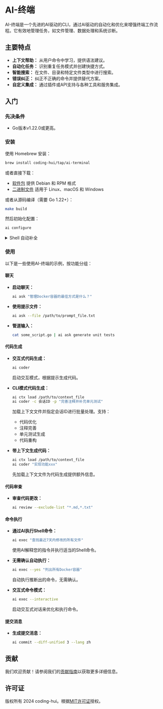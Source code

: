# AI-终端

AI-终端是一个先进的AI驱动的CLI，通过AI驱动的自动化和优化来增强终端工作流程。它有效地管理任务，如文件管理、数据处理和系统诊断。

## 主要特点

- **上下文帮助：** 从用户命令中学习，提供语法建议。
- **自动化任务：** 识别重复任务模式并创建快捷方式。
- **智能搜索：** 在文件、目录和特定文件类型中进行搜索。
- **错误纠正：** 纠正不正确的命令并提供替代方案。
- **自定义集成：** 通过插件或API支持与各种工具和服务集成。

## 入门

### 先决条件

- Go版本v1.22.0或更高。

### 安装

使用 Homebrew 安装：

```bash
brew install coding-hui/tap/ai-terminal
```

或者直接下载：

- [软件包][releases] 提供 Debian 和 RPM 格式
- [二进制文件][releases] 适用于 Linux、macOS 和 Windows

[releases]: https://github.com/coding-hui/ai-terminal/releases

或者从源码编译（需要 Go 1.22+）：

```sh
make build
```

然后初始化配置：
```sh
ai configure
```

<details>
<summary>Shell 自动补全</summary>

所有软件包和压缩包都包含预生成的 Bash、ZSH、Fish 和 PowerShell 的自动补全文件。

如果从源码构建，可以使用以下命令生成：

```bash
ai completion bash -h
ai completion zsh -h
ai completion fish -h
ai completion powershell -h
```

如果使用软件包（如 Homebrew、Debs 等），只要 shell 配置正确，自动补全应该会自动设置。

</details>

### 使用

以下是一些使用AI-终端的示例，按功能分组：

#### 聊天

- **启动聊天：**
  ```sh
  ai ask "管理Docker容器的最佳方式是什么？"
  ```

- **使用提示文件：**
  ```sh
  ai ask --file /path/to/prompt_file.txt
  ```

- **管道输入：**
  ```sh
  cat some_script.go | ai ask generate unit tests
  ```

#### 代码生成

- **交互式代码生成：**
  ```sh
  ai coder
  ```
  启动交互模式，根据提示生成代码。

- **CLI模式代码生成：**
  ```sh
  ai ctx load /path/to/context_file
  ai coder -c 会话ID -p "完善注释并补充单元测试"
  ```
  加载上下文文件并指定会话ID进行批量处理。支持：
  - 代码优化
  - 注释完善
  - 单元测试生成
  - 代码重构

- **带上下文生成代码：**
  ```sh
  ai ctx load /path/to/context_file
  ai coder "实现功能xxx"
  ```
  先加载上下文文件为代码生成提供额外信息。

#### 代码审查

- **审查代码更改：**
  ```sh
  ai review --exclude-list "*.md,*.txt"
  ```

#### 命令执行

- **通过AI执行Shell命令：**
  ```sh
  ai exec "查找最近7天内修改的所有文件"
  ```
  使用AI解释您的指令并执行适当的Shell命令。

- **无需确认自动执行：**
  ```sh
  ai exec --yes "列出所有Docker容器"
  ```
  自动执行推断出的命令，无需确认。

- **交互式命令模式：**
  ```sh
  ai exec --interactive
  ```
  启动交互式对话来优化和执行命令。

#### 提交消息

- **生成提交消息：**
  ```sh
  ai commit --diff-unified 3 --lang zh
  ```

## 贡献

我们欢迎贡献！请参阅我们的[贡献指南](CONTRIBUTING_zh.md)以获取更多详细信息。

## 许可证

版权所有 2024 coding-hui。根据[MIT许可证](LICENSE)授权。
